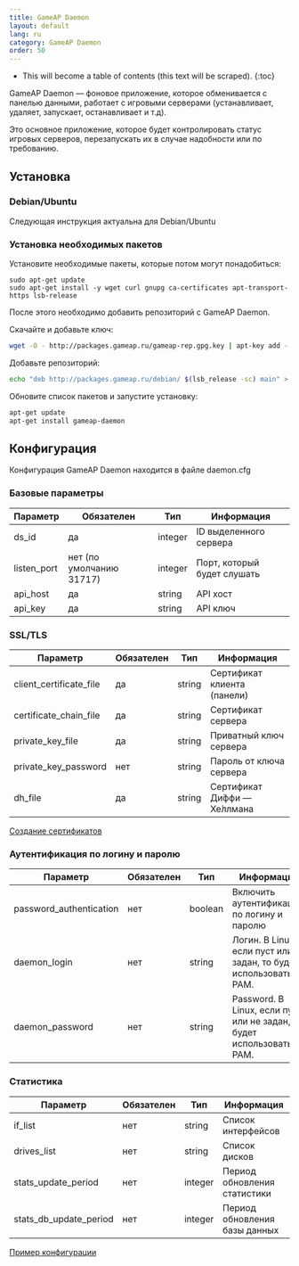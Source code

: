 ```yaml
---
title: GameAP Daemon
layout: default
lang: ru
category: GameAP Daemon
order: 50
---
```


* This will become a table of contents (this text will be scraped).
{:toc}

GameAP Daemon — фоновое приложение, которое обменивается с панелью данными, работает с игровыми серверами
(устанавливает, удаляет, запускает, останавливает и т.д).

Это основное приложение, которое будет контролировать статус игровых серверов, перезапускать их в случае надобности или
по требованию.

## Установка

### Debian/Ubuntu

Следующая инструкция актуальна для Debian/Ubuntu

### Установка необходимых пакетов

Установите необходимые пакеты, которые потом могут понадобиться:

```
sudo apt-get update
sudo apt-get install -y wget curl gnupg ca-certificates apt-transport-https lsb-release
```

После этого необходимо добавить репозиторий с GameAP Daemon.

Скачайте и добавьте ключ:
```bash
wget -O - http://packages.gameap.ru/gameap-rep.gpg.key | apt-key add -
```

Добавьте репозиторий:
```bash
echo "deb http://packages.gameap.ru/debian/ $(lsb_release -sc) main" > /etc/apt/sources.list.d/gameap.list
```

Обновите список пакетов и запустите установку:
```bash
apt-get update
apt-get install gameap-daemon
```

## Конфигурация

Конфигурация GameAP Daemon находится в файле daemon.cfg

### Базовые параметры

| Параметр                  | Обязателен            | Тип       | Информация
|---------------------------|-----------------------|-----------|------------
| ds_id                     | да                    | integer   | ID выделенного сервера
| listen_port               | нет (по умолчанию 31717) |     integer   | Порт, который будет слушать
| api_host                  | да                    | string    | API хост
| api_key                   | да                    | string    | API ключ


### SSL/TLS

| Параметр                  | Обязателен            | Тип       | Информация
|---------------------------|-----------------------|-----------|------------
| client_certificate_file   | да                    | string    | Сертификат клиента (панели)
| certificate_chain_file    | да                    | string    | Сертификат сервера
| private_key_file          | да                    | string    | Приватный ключ сервера
| private_key_password      | нет                   | string    | Пароль от ключа сервера
| dh_file                   | да                    | string    | Сертификат Ди́ффи — Хе́ллмана

[Создание сертификатов](https://github.com/gameap/GDaemon2#creating-certificates)

### Аутентификация по логину и паролю

| Параметр                  | Обязателен            | Тип       | Информация
|---------------------------|-----------------------|-----------|------------
| password_authentication   | нет                   | boolean   | Включить аутентификацию по логину и паролю
| daemon_login              | нет                   | string    | Логин. В Linux, если пуст или не задан, то будет использоваться PAM.
| daemon_password           | нет                   | string    | Password. В Linux, если пуст или не задан, то будет использоваться PAM.

### Статистика

| Параметр                  | Обязателен            | Тип       | Информация
|---------------------------|-----------------------|-----------|------------
| if_list                   | нет                   | string    | Список интерфейсов
| drives_list               | нет                   | string    | Список дисков
| stats_update_period       | нет                   | integer   | Период обновления статистики
| stats_db_update_period    | нет                   | integer   | Период обновления базы данных


[Пример конфигурации](https://github.com/gameap/GDaemon2#example-daemoncfg)

